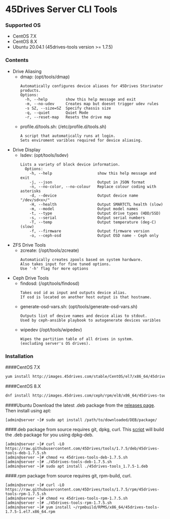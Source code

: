 
# 45Drives Server CLI Tools
### Supported OS
  - CentOS 7.X
  - CentOS 8.X
  - Ubuntu 20.04.1 (45drives-tools version >= 1.7.5)

### Contents
  - Drive Aliasing
    - dmap: (opt/tools/dmap)
      ```
      Automatically configures device aliases for 45Drives Storinator products.
      Options:
        -h, --help        show this help message and exit
        -m, --no-udev     Creates map but doesnt trigger udev rules
        -s SZ, --size=SZ  Specify chassis size
        -q, --quiet       Quiet Mode
        -r, --reset-map   Resets the drive map
      ```
    - profile.d/tools.sh: (/etc/profile.d/tools.sh)
        ```
        A script that automatically runs at login. 
        Sets enviroment varibles required for device aliasing.
        ```
  - Drive Display
    - lsdev: (opt/tools/lsdev)
      ```
      Lists a variety of block device information. 
        Options:
          -h, --help                    show this help message and exit
          -j, --json                    Output in JSON format
          -n, --no-color, --no-colour   Replace colour coding with asterisks
          -d, --device                  Output device name "/dev/sd<x>/"
          -H, --health                  Output SMARTCTL health (slow)
          -m, --model                   Output model names
          -t, --type                    Output drive types (HDD/SSD)
          -s, --serial                  Output serial numbers
          -T, --temp                    Output temperature (deg-C) (slow)
          -f, --firmware                Output firmware version
          -o, --ceph-osd                Output OSD name - Ceph only
        ```
  - ZFS Drive Tools
    - zcreate: (/opt/tools/zcreate)
      ```
      Automatically creates zpools based on system hardware. 
      Also takes input for fine tuned options. 
      Use '-h' flag for more options
      ```   
  - Ceph Drive Tools
    - findosd: (/opt/tools/findosd)
      ```
      Takes osd id as input and outputs device alias. 
      If osd is located on another host output is that hostname.
      ```
    - generate-osd-vars.sh: (opt/tools/generate-osd-vars.sh) 
      ```
      Outputs list of devive names and device alias to stdout. 
      Used by ceph-ansible playbook to autogenerate devices varibles
      ```
    - wipedev (/opt/tools/wipedev)
      ```
      Wipes the partition table of all drives in system. 
      (excluding server's OS drives).
      ```
  
### Installation
####CentOS 7.X
```sh
yum install http://images.45drives.com/stable/CentOS/el7/x86_64/45drives-tools-1.7.5-1.el7.x86_64.rpm
```
####CentOS 8.X
```sh
dnf install http://images.45drives.com/ceph/rpm/el8/x86_64/45drives-tools-1.7-4.el8.x86_64.rpm
```

####Ubuntu
Download the latest .deb package from the [releases page](https://github.com/45Drives/cockpit-hardware/releases).
Then install using apt:
```
[admin@server ~]# sudo apt install /path/to/downloaded/DEB/package/
```

####.deb package from source
requires git, dpkg, curl. This [script](https://raw.githubusercontent.com/45Drives/tools/1.7.5/deb/45drives-tools-deb-1.7.5.sh) will build the .deb package for you using dpkg-deb.
```
[admin@server ~]# curl -LO https://raw.githubusercontent.com/45Drives/tools/1.7.5/deb/45drives-tools-deb-1.7.5.sh
[admin@server ~]# chmod +x 45drives-tools-deb-1.7.5.sh
[admin@server ~]# ./45drives-tools-deb-1.7.5.sh
[admin@server ~]# sudo apt install ./45drives-tools_1.7.5-1.deb
```

####.rpm package from source
requires git, rpm-build, curl. 
```
[admin@server ~]# curl -LO https://raw.githubusercontent.com/45Drives/tools/1.7.5/rpm/45drives-tools-rpm-1.7.5.sh
[admin@server ~]# chmod +x 45drives-tools-rpm-1.7.5.sh
[admin@server ~]# ./45drives-tools-rpm-1.7.5.sh
[admin@server ~]# yum install ~/rpmbuild/RPMS/x86_64/45drives-tools-1.7.5-1.el7.x86_64.rpm
```